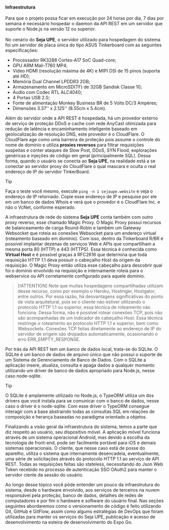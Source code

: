 #### Infraestrutura

Para que o projeto possa ficar em execução por 24 horas por dia, 7 dias por semana é necessário hospedar o daemon da API REST em um servidor que suporte o Node.js na versão 12 ou superior.<br><br>
No cenário do **Seja UPE**, o servidor utilizado para hospedagem do sistema foi um servidor de placa única do tipo ASUS Tinkerboard com as seguintes especificações:

- Processador RK3288 Cortex-A17 SoC Quad-core;
- GPU ARM Mali-T760 MP4;
- Vídeo HDMI (resolução máxima de 4K) e MIPI DSI de 15 pinos (suporta até HD);
- Memória Dual Channel LPDDR3 2GB;
- Armazenamento em MicroSD(TF) de 32GB Sandisk Classe 10;
- Áudio com Codec RTL ALC4040;
- 4 Portas USB 2.0;
- Fonte de alimentação Monkey Business BR de 5 Volts DC/3 Ampères;
- Dimensões 3.37'' x 2.125'' (8.55cm x 5.4cm).

Além do servidor onde a API REST é hospedada, há um provedor externo de serviço de proteção DDoS e cache com rede AnyCast otimizada para redução de latência e encaminhamento inteligente baseado em geolocalização de resolução DNS, este provedor é o CloudFlare. O CloudFlare age como uma barreira de proteção pois assume o controle do nome de domínio e utiliza **proxies reversos** para filtrar requisições suspeitas e conter ataques de Slow Post, DDoS, SYN Flood, explorações genéricas e injeções de código em geral (principalmente SQL). Dessa forma, quando o usuário se conecta ao **Seja UPE**, na realidade está a se conectar ao servidor proxy do CloudFlare o qual mascara e oculta o real endereço de IP do servidor TinkerBoard.

>[!TIP]
>Faça o teste você mesmo, execute ``ping -n 1 sejaupe.website`` e veja o endereço de IP retornado. Copie esse endereço de IP e pesquise por ele em um banco de dados Whois e verá que o provedor é o CloudFlare Inc. e não o VcNet, conforme esperado.

A infraestrutura de rede do sistema **Seja UPE** conta também com outro proxy reverso, esse chamado Magic Proxy. O Magic Proxy possui recursos de balanceamento de carga Round-Robin e também um Gateway Websocket que roteia as conexões Websocket para um endereço virtual (roteamento baseado em domínio). Com isso, dentro da Tinkerboard R/BR é possível implantar dezenas de serviços Web e APIs que compartilham a mesma porta 80 (HTTP) e 443 (HTTPS). Essa técnica é conhecida como **Virtual Host** e é possível graças à RFC2616 que determina que toda requisição HTTP 1.1 deva possuir o cabeçalho Host da origem da requisição. O Magic Proxy então utiliza esse cabeçalho para descobrir qual foi o domínio envolvido na requisição e internamente roteia para o webservice ou API corretamente configurado para aquele domínio.

>[!ATTENTION]
>Note que muitas hospedagens compartilhadas utilizam desse recurso, como por exemplo o Heroku, Hostinger, Hostgator, entre outros. Por essa razão, há desvantagens significativas do ponto de vista arquitetural, pois se o cliente não estiver utilizando o protocolo HTTP 1.1 ou superior, essa técnica de roteamento não funciona. Dessa forma, não é possível rotear conexões TCP, pois não são acompanhadas de um indicador de cabeçalho Host. Essa técnica restringe o roteamento ao protocolo HTTP 1.1 e superior, bem como Websockets. Conexões TCP feitas diretamente ao endereço de IP do servidor de origem são dropados automaticamente, ocasionando o erro ERR_EMPTY_RESPONSE.

Por trás da API REST tem um banco de dados local, trata-se do SQLite. O SQLite é um banco de dados de arquivo único que não possui o suporte de um Sistema de Gerenciamento de Banco de Dados. Com o SQLite a aplicação insere, atualiza, consulta e apaga dados a qualquer momento utilizando um driver de banco de dados apropriado para Node.js, nesse caso node-sqlite.

>[!TIP]
>O SQLite é amplamente utilizado no Node.js, o TypeORM utiliza um dos drivers que você instala para se comunicar com o banco de dados, nesse caso o driver é o node-sqlite. Com esse driver o TypeORM consegue interagir com a base abstraindo todas as consultas SQL em relações de composição e herança baseadas no paradigma orientado a objetos. 

Finalizando a visão geral da infraestrutura do sistema, temos a parte que diz respeito ao usuário, seu dispositivo móvel. A aplicação móvel funciona através de um sistema operacional Android, mas devido a escolha da tecnologia de front-end, pode ser facilmente portável para iOS e demais sistemas operacionais. O cliente, que nesse caso está de posse do aparelho, utiliza o sistema que internamente desencadeia, eventualmente, uma série de solicitações através do protocolo HTTP 1.1 ao serviço de API REST. Todas as requisições feitas são stateless, necessitando do Json Web Token recebido no processo de autenticação SSO OAuth2 para manter o servidor ciente da sessão do usuário.

Ao longo desse tópico você pôde entender um pouco da infraestrutura do sistema, desde o hardware envolvido, aos serviços de terceiros na nuvem responsável pela proteção, banco de dados, detalhes de redes de computadores e por fim o hardware e software do usuário final. Nas seções seguintes abordaremos como o versionamento de código é feito utilizando Git, GitHub e GitFlow, assim como algums estratégias de DevOps que foram utilizadas para manter os serviços do Seja UPE, publicação e acesso de desenvolvimento na esteira de desenvolvimento do Expo Go.
